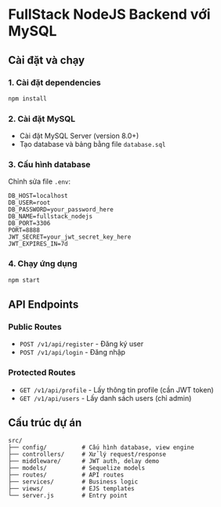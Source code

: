 # FullStack NodeJS Backend với MySQL

## Cài đặt và chạy

### 1. Cài đặt dependencies
```bash
npm install
```

### 2. Cài đặt MySQL
- Cài đặt MySQL Server (version 8.0+)
- Tạo database và bảng bằng file `database.sql`

### 3. Cấu hình database
Chỉnh sửa file `.env`:
```env
DB_HOST=localhost
DB_USER=root
DB_PASSWORD=your_password_here
DB_NAME=fullstack_nodejs
DB_PORT=3306
PORT=8888
JWT_SECRET=your_jwt_secret_key_here
JWT_EXPIRES_IN=7d
```

### 4. Chạy ứng dụng
```bash
npm start
```

## API Endpoints

### Public Routes
- `POST /v1/api/register` - Đăng ký user
- `POST /v1/api/login` - Đăng nhập

### Protected Routes
- `GET /v1/api/profile` - Lấy thông tin profile (cần JWT token)
- `GET /v1/api/users` - Lấy danh sách users (chỉ admin)

## Cấu trúc dự án
```
src/
├── config/          # Cấu hình database, view engine
├── controllers/     # Xử lý request/response
├── middleware/      # JWT auth, delay demo
├── models/          # Sequelize models
├── routes/          # API routes
├── services/        # Business logic
├── views/           # EJS templates
└── server.js        # Entry point
```








